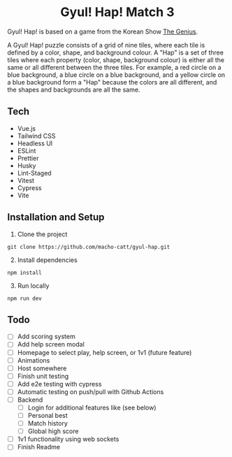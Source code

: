 <h1 align="center">
  Gyul! Hap! Match 3
</h1>

Gyul! Hap! is based on a game from the Korean Show [The Genius](https://en.wikipedia.org/wiki/The_Genius_(TV_series)).

A Gyul! Hap! puzzle consists of a grid of nine tiles, where each tile is defined by a color, shape, and background colour. A "Hap" is a set of three tiles where each property (color, shape, background colour) is either all the same or all different between the three tiles. For example, a red circle on a blue background, a blue circle on a blue background, and a yellow circle on a blue background form a "Hap" because the colors are all different, and the shapes and backgrounds are all the same.

## Tech

- Vue.js
- Tailwind CSS
- Headless UI
- ESLint
- Prettier
- Husky
- Lint-Staged
- Vitest
- Cypress
- Vite

## Installation and Setup

1. Clone the project
```
git clone https://github.com/macho-catt/gyul-hap.git
```

2. Install dependencies
```
npm install
```

3. Run locally
```
npm run dev
```

## Todo

- [ ] Add scoring system
- [ ] Add help screen modal
- [ ] Homepage to select play, help screen, or 1v1 (future feature)
- [ ] Animations
- [ ] Host somewhere
- [ ] Finish unit testing
- [ ] Add e2e testing with cypress
- [ ] Automatic testing on push/pull with Github Actions
- [ ] Backend
    - [ ] Login for additional features like (see below)
    - [ ] Personal best
    - [ ] Match history
    - [ ] Global high score
- [ ] 1v1 functionality using web sockets
- [ ] Finish Readme
